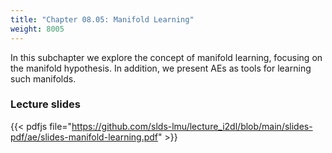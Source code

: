 ```yaml
---
title: "Chapter 08.05: Manifold Learning"
weight: 8005
---
```

In this subchapter we explore the concept of manifold learning, focusing on the manifold hypothesis. In addition, we present AEs as tools for learning such manifolds.
<!--more-->
### Lecture slides

{{< pdfjs file="https://github.com/slds-lmu/lecture_i2dl/blob/main/slides-pdf/ae/slides-manifold-learning.pdf" >}}
